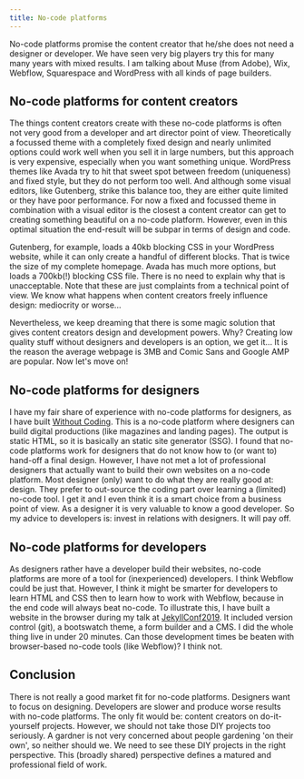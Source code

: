 ```yaml
---
title: No-code platforms
---
```


No-code platforms promise the content creator that he/she does not need a designer or developer. We have seen very big players try this for many many years with mixed results. I am talking about Muse (from Adobe), Wix, Webflow, Squarespace and WordPress with all kinds of page builders.

## No-code platforms for content creators

The things content creators create with these no-code platforms is often not very good from a developer and art director point of view. Theoretically a focussed theme with a completely fixed design and nearly unlimited options could work well when you sell it in large numbers, but this approach is very expensive, especially when you want something unique. WordPress themes like Avada try to hit that sweet spot between freedom (uniqueness) and fixed style, but they do not perform too well. And although some visual editors, like Gutenberg, strike this balance too, they are either quite limited or they have poor performance. For now a fixed and focussed theme in combination with a visual editor is the closest a content creator can get to creating something beautiful on a no-code platform. However, even in this optimal situation the end-result will be subpar in terms of design and code.

Gutenberg, for example, loads a 40kb blocking CSS in your WordPress website, while it can only create a handful of different blocks. That is twice the size of my complete homepage. Avada has much more options, but loads a 700kb(!) blocking CSS file. There is no need to explain why that is unacceptable. Note that these are just complaints from a technical point of view. We know what happens when content creators freely influence design: mediocrity or worse...

Nevertheless, we keep dreaming that there is some magic solution that gives content creators design and development powers. Why? Creating low quality stuff without designers and developers is an option, we get it... It is the reason the average webpage is 3MB and Comic Sans and Google AMP are popular. Now let's move on!

## No-code platforms for designers

I have my fair share of experience with no-code platforms for designers, as I have built [Without Coding](https://withoutcoding.com/). This is a no-code platform where designers can build digital productions (like magazines and landing pages). The output is static HTML, so it is basically an static site generator (SSG). I found that no-code platforms work for designers that do not know how to (or want to) hand-off a final design. However, I have not met a lot of professional designers that actually want to build their own websites on a no-code platform. Most designer (only) want to do what they are really good at: design. They prefer to out-source the coding part over learning a (limited) no-code tool. I get it and I even think it is a smart choice from a business point of view. As a designer it is very valuable to know a good developer. So my advice to developers is: invest in relations with designers. It will pay off. 

## No-code platforms for developers

As designers rather have a developer build their websites, no-code platforms are more of a tool for (inexperienced) developers. I think Webflow could be just that. However, I think it might be smarter for developers to learn HTML and CSS then to learn how to work with Webflow, because in the end code will always beat no-code. To illustrate this, I have built a website in the browser during my talk at [JekyllConf2019](https://jekyllconf.com/). It included version control (git), a bootswatch theme, a form builder and a CMS. I did the whole thing live in under 20 minutes. Can those development times be beaten with browser-based no-code tools (like Webflow)? I think not.

## Conclusion

There is not really a good market fit for no-code platforms. Designers want to focus on designing. Developers are slower and produce worse results with no-code platforms. The only fit would be: content creators on do-it-yourself projects. However, we should not take those DIY projects too seriously. A gardner is not very concerned about people gardening 'on their own', so neither should we. We need to see these DIY projects in the right perspective. This (broadly shared) perspective defines a matured and professional field of work.